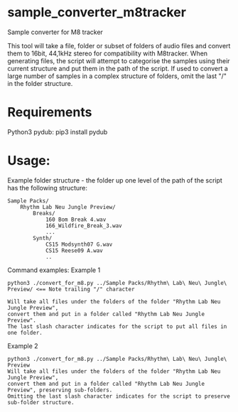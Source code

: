 # sample_converter_m8tracker
Sample converter for M8 tracker

This tool will take a file, folder or subset of folders of audio files and convert them to 16bit, 44,1kHz stereo for compatibility with M8tracker.
When generating files, the script will attempt to categorise the samples using their current structure and put them in the path of the script.
If used to convert a large number of samples in a complex structure of folders, omit the last "/" in the folder structure.

# Requirements
Python3
pydub: pip3 install pydub

# Usage:
Example folder structure - the folder up one level of the path of the script has the following structure:

	Sample Packs/
		Rhythm Lab Neu Jungle Preview/
			Breaks/
				160 Bom Break 4.wav
				166_Wildfire_Break_3.wav
				...
			Synth/
				CS15 Modsynth07 G.wav
				CS15 Reese09 A.wav
				..

Command examples:
Example 1

	python3 ./convert_for_m8.py ../Sample Packs/Rhythm\ Lab\ Neu\ Jungle\ Preview/ <== Note trailing "/" character
	
	Will take all files under the folders of the folder "Rhythm Lab Neu Jungle Preview",
	convert them and put in a folder called "Rhythm Lab Neu Jungle Preview".
	The last slash character indicates for the script to put all files in one folder.
Example 2

	python3 ./convert_for_m8.py ../Sample Packs/Rhythm\ Lab\ Neu\ Jungle\ Preview
	Will take all files under the folders of the folder "Rhythm Lab Neu Jungle Preview",
	convert them and put in a folder called "Rhythm Lab Neu Jungle Preview", preserving sub-folders.
	Omitting the last slash character indicates for the script to preserve sub-folder structure.
